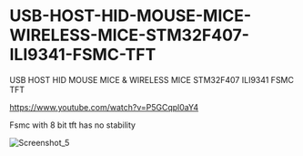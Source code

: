 # USB-HOST-HID-MOUSE-MICE-WIRELESS-MICE-STM32F407-ILI9341-FSMC-TFT
USB HOST HID MOUSE MICE &amp; WIRELESS MICE STM32F407 ILI9341 FSMC TFT

https://www.youtube.com/watch?v=P5GCqpl0aY4

Fsmc with 8 bit tft has no stability

![Screenshot_5](https://github.com/offpic/USB-HOST-HID-MOUSE-MICE-WIRELESS-MICE-STM32F407-ILI9341-FSMC-TFT/assets/31142397/b7026d5a-60c8-4fd7-8306-71ff552c0077)
